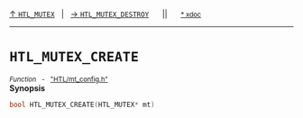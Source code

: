[&#8593; `HTL_MUTEX`](HTL--multithreading--htl_mutex.md)&nbsp;&nbsp;&nbsp;|&nbsp;&nbsp;&nbsp;[&#8594; `HTL_MUTEX_DESTROY`](HTL--multithreading--htl_mutex--htl_mutex_destroy.md)&nbsp;&nbsp;&nbsp;&nbsp;&nbsp;&nbsp;||&nbsp;&nbsp;&nbsp;&nbsp;&nbsp;&nbsp;<small>[\* xdoc](../xdoc/HTL.xmd#L24)</small>
***

# `HTL_MUTEX_CREATE`
<small>*Function* &nbsp; - &nbsp; ["HTL/mt_config.h"](../include/HTL/mt_config.h)</small>  
**Synopsis**

```cpp
bool HTL_MUTEX_CREATE(HTL_MUTEX* mt)
```

